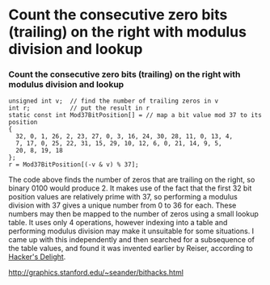 # Count the consecutive zero bits (trailing) on the right with modulus division and lookup

### Count the consecutive zero bits (trailing) on the right with modulus division and lookup



```
unsigned int v;  // find the number of trailing zeros in v
int r;           // put the result in r
static const int Mod37BitPosition[] = // map a bit value mod 37 to its position
{
  32, 0, 1, 26, 2, 23, 27, 0, 3, 16, 24, 30, 28, 11, 0, 13, 4,
  7, 17, 0, 25, 22, 31, 15, 29, 10, 12, 6, 0, 21, 14, 9, 5,
  20, 8, 19, 18
};
r = Mod37BitPosition[(-v & v) % 37];
```

The code above finds the number of zeros that are trailing on the right, so binary 0100 would produce 2.  It makes use of the fact that the first 32 bit position values are relatively prime with 37, so performing a modulus  division with 37 gives a unique number from 0 to 36 for each.  These numbers may then be mapped to the number of zeros using a small lookup table.   It uses only 4 operations, however indexing into a table and performing modulus division may make it unsuitable for some situations. I came up with this independently and then searched for a subsequence of  the table values, and found it was invented earlier by Reiser, according to  [Hacker's Delight](http://www.hackersdelight.org/HDcode/ntz.c.txt).

http://graphics.stanford.edu/~seander/bithacks.html